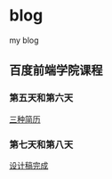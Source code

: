 # blog
my blog
## 百度前端学院课程
### 第五天和第六天
[三种简历](https://aelousdp.github.io/blog/learn/%E7%99%BE%E5%BA%A6%E5%89%8D%E7%AB%AF%E6%8A%80%E6%9C%AF%E5%AD%A6%E9%99%A2/2018/%E9%9B%B6%E5%9F%BA%E7%A1%80%E5%AD%A6%E9%99%A2/class05/05.html)
### 第七天和第八天
[设计稿完成](https://aelousdp.github.io/blog/learn/%E7%99%BE%E5%BA%A6%E5%89%8D%E7%AB%AF%E6%8A%80%E6%9C%AF%E5%AD%A6%E9%99%A2/2018/%E9%9B%B6%E5%9F%BA%E7%A1%80%E5%AD%A6%E9%99%A2/day07-08/07.html)

